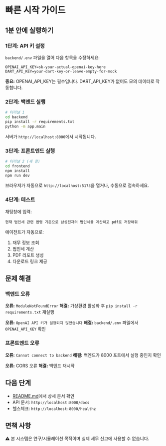 # 빠른 시작 가이드

## 1분 안에 실행하기

### 1단계: API 키 설정

`backend/.env` 파일을 열어 다음 항목을 수정하세요:

```env
OPENAI_API_KEY=sk-your-actual-openai-key-here
DART_API_KEY=your-dart-key-or-leave-empty-for-mock
```

**중요:** OPENAI_API_KEY는 필수입니다. DART_API_KEY가 없어도 모의 데이터로 작동합니다.

### 2단계: 백엔드 실행

```bash
# 터미널 1
cd backend
pip install -r requirements.txt
python -m app.main
```

서버가 `http://localhost:8000`에서 시작됩니다.

### 3단계: 프론트엔드 실행

```bash
# 터미널 2 (새 창)
cd frontend
npm install
npm run dev
```

브라우저가 자동으로 `http://localhost:5173`을 열거나, 수동으로 접속하세요.

### 4단계: 테스트

채팅창에 입력:

```
현재 법인세 관련 법령 기준으로 삼성전자의 법인세를 계산하고 pdf로 저장해줘
```

에이전트가 자동으로:
1. 재무 정보 조회
2. 법인세 계산
3. PDF 리포트 생성
4. 다운로드 링크 제공

## 문제 해결

### 백엔드 오류

**오류:** `ModuleNotFoundError`
**해결:** 가상환경 활성화 후 `pip install -r requirements.txt` 재실행

**오류:** `OpenAI API 키가 설정되지 않았습니다`
**해결:** `backend/.env` 파일에서 `OPENAI_API_KEY` 확인

### 프론트엔드 오류

**오류:** `Cannot connect to backend`
**해결:** 백엔드가 8000 포트에서 실행 중인지 확인

**오류:** CORS 오류
**해결:** 백엔드 재시작

## 다음 단계

- [README.md](README.md)에서 상세 문서 확인
- API 문서: `http://localhost:8000/docs`
- 헬스체크: `http://localhost:8000/healthz`

## 면책 사항

⚠️ 본 시스템은 연구/시뮬레이션 목적이며 실제 세무 신고에 사용할 수 없습니다.
